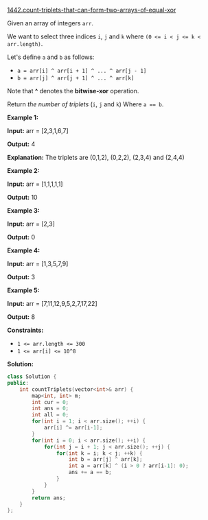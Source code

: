 [1442.count-triplets-that-can-form-two-arrays-of-equal-xor](https://leetcode.com/problems/count-triplets-that-can-form-two-arrays-of-equal-xor/)  

Given an array of integers `arr`.

We want to select three indices `i`, `j` and `k` where `(0 <= i < j <= k < arr.length)`.

Let's define `a` and `b` as follows:

*   `a = arr[i] ^ arr[i + 1] ^ ... ^ arr[j - 1]`
*   `b = arr[j] ^ arr[j + 1] ^ ... ^ arr[k]`

Note that **^** denotes the **bitwise-xor** operation.

Return _the number of triplets_ (`i`, `j` and `k`) Where `a == b`.

**Example 1:**

  
**Input:** arr = \[2,3,1,6,7\]
  
**Output:** 4
  
**Explanation:** The triplets are (0,1,2), (0,2,2), (2,3,4) and (2,4,4)
  

**Example 2:**

  
**Input:** arr = \[1,1,1,1,1\]
  
**Output:** 10
  

**Example 3:**

  
**Input:** arr = \[2,3\]
  
**Output:** 0
  

**Example 4:**

  
**Input:** arr = \[1,3,5,7,9\]
  
**Output:** 3
  

**Example 5:**

  
**Input:** arr = \[7,11,12,9,5,2,7,17,22\]
  
**Output:** 8
  

**Constraints:**

*   `1 <= arr.length <= 300`
*   `1 <= arr[i] <= 10^8`  



**Solution:**  

```cpp
class Solution {
public:
    int countTriplets(vector<int>& arr) {
        map<int, int> m;
        int cur = 0;
        int ans = 0;
        int all = 0;
        for(int i = 1; i < arr.size(); ++i) {
            arr[i] ^= arr[i-1];
        }
        for(int i = 0; i < arr.size(); ++i) {
            for(int j = i + 1; j < arr.size(); ++j) {
                for(int k = i; k < j; ++k) {
                    int b = arr[j] ^ arr[k];
                    int a = arr[k] ^ (i > 0 ? arr[i-1]: 0);
                    ans += a == b;
                }
            }
        }
        return ans;
    }
};
```
      